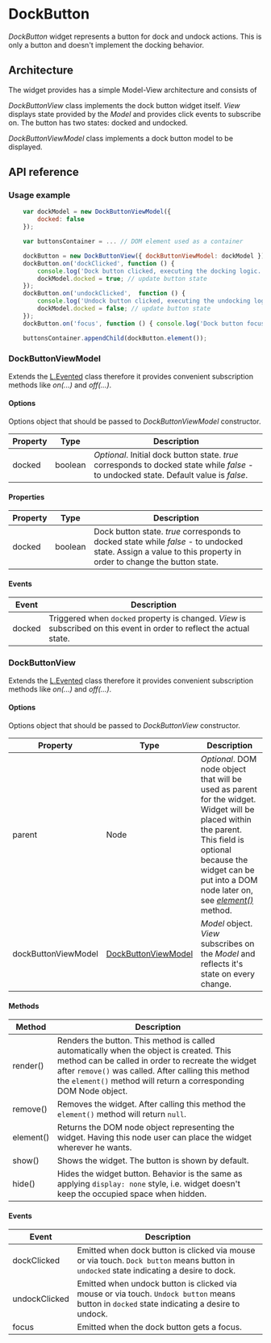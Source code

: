 # DockButton

*DockButton* widget represents a button for dock and undock actions. This is only a button and doesn't implement the docking behavior.

## Architecture

The widget provides has a simple Model-View architecture and consists of

*DockButtonView* class implements the dock button widget itself. *View* displays state provided by the *Model* and provides click events to subscribe on. The button has two states: docked and undocked.

*DockButtonViewModel* class implements a dock button model to be displayed.

## API reference

### Usage example

```javascript
    var dockModel = new DockButtonViewModel({
        docked: false
    });

    var buttonsContainer = ... // DOM element used as a container

    dockButton = new DockButtonView({ dockButtonViewModel: dockModel });
    dockButton.on('dockClicked', function () { 
        console.log('Dock button clicked, executing the docking logic...');
        dockModel.docked = true; // update button state
    });
    dockButton.on('undockClicked',  function () { 
        console.log('Undock button clicked, executing the undocking logic...');
        dockModel.docked = false; // update button state
    });
    dockButton.on('focus', function () { console.log('Dock button focused.'); } );

    buttonsContainer.appendChild(dockButton.element());
```

### DockButtonViewModel <a name="dockButtonViewModel"></a>

Extends the [L.Evented](https://leafletjs.com/reference-1.0.0.html#evented) class therefore it provides convenient subscription methods like *on(...)* and *off(...)*.

#### Options
Options object that should be passed to *DockButtonViewModel* constructor.

| Property | Type | Description |
|---|---|---|
| docked | boolean | *Optional*. Initial dock button state. *true* corresponds to docked state while *false* - to undocked state. Default value is *false*. |

#### Properties <a name="categoryGraphViewModelProperties"></a>

| Property | Type | Description |
|---|---|---|
| docked | boolean | Dock button state. *true* corresponds to docked state while *false* - to undocked state. Assign a value to this property in order to change the button state. |

#### Events

| Event | Description
|---|---|
| docked | Triggered when `docked` property is changed. *View* is subscribed on this event in order to reflect the actual state. |

### DockButtonView

Extends the [L.Evented](https://leafletjs.com/reference-1.0.0.html#evented) class therefore it provides convenient subscription methods like *on(...)* and *off(...)*.

#### Options
Options object that should be passed to *DockButtonView* constructor.

| Property | Type | Description |
|---|---|---|
| parent | Node | *Optional*. DOM node object that will be used as parent for the widget. Widget will be placed within the parent. This field is optional because the widget can be put into a DOM node later on, see *[element()](#methods)* method. |
| dockButtonViewModel | [DockButtonViewModel](#dockButtonViewModel) | *Model* object. *View* subscribes on the *Model* and reflects it's state on every change. |

#### Methods <a name="methods"></a>

| Method | Description |
|---|---|
| render() | Renders the button. This method is called automatically when the object is created. This method can be called in order to recreate the widget after `remove()` was called. After calling this method the `element()` method will return a corresponding DOM Node object. |
| remove() | Removes the widget. After calling this method the `element()` method will return `null`. |
| element() | Returns the DOM node object representing the widget. Having this node user can place the widget wherever he wants. |
| show() | Shows the widget. The button is shown by default.  |
| hide() | Hides the widget button. Behavior is the same as applying `display: none` style, i.e. widget doesn't keep the occupied space when hidden. |

#### Events

| Event | Description
|---|---|
| dockClicked | Emitted when dock button is clicked via mouse or via touch. `Dock button` means button in `undocked` state indicating a desire to dock.  |
| undockClicked | Emitted when undock button is clicked via mouse or via touch. `Undock button` means button in `docked` state indicating a desire to undock. |
| focus | Emitted when the dock button gets a focus. |
